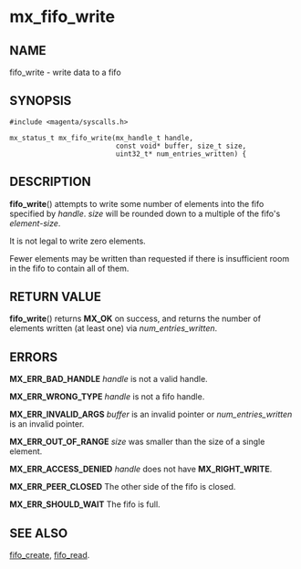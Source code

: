 # mx_fifo_write

## NAME

fifo_write - write data to a fifo

## SYNOPSIS

```
#include <magenta/syscalls.h>

mx_status_t mx_fifo_write(mx_handle_t handle,
                          const void* buffer, size_t size,
                          uint32_t* num_entries_written) {
```

## DESCRIPTION

**fifo_write**() attempts to write some number of elements into
the fifo specified by *handle*.  *size* will be rounded down to
a multiple of the fifo's *element-size*.

It is not legal to write zero elements.

Fewer elements may be written than requested if there is insufficient
room in the fifo to contain all of them.

## RETURN VALUE

**fifo_write**() returns **MX_OK** on success, and returns
the number of elements written (at least one) via *num_entries_written*.

## ERRORS

**MX_ERR_BAD_HANDLE**  *handle* is not a valid handle.

**MX_ERR_WRONG_TYPE**  *handle* is not a fifo handle.

**MX_ERR_INVALID_ARGS**  *buffer* is an invalid pointer or *num_entries_written*
is an invalid pointer.

**MX_ERR_OUT_OF_RANGE**  *size* was smaller than the size of a single element.

**MX_ERR_ACCESS_DENIED**  *handle* does not have **MX_RIGHT_WRITE**.

**MX_ERR_PEER_CLOSED**  The other side of the fifo is closed.

**MX_ERR_SHOULD_WAIT**  The fifo is full.


## SEE ALSO

[fifo_create](fifo_create.md),
[fifo_read](fifo_read.md).
